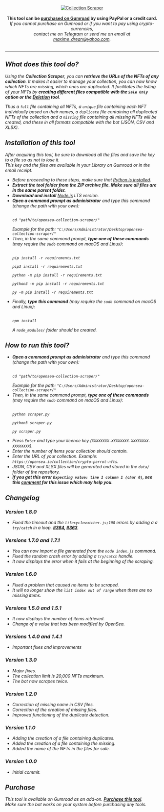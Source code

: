 <br />
<p align="center">

<a href="https://maximedrn.gumroad.com/l/opensea-collection-scraper">
<img src="https://i.ibb.co/ZYZCz5V/Wiki-Collection-Scraper.png" alt="Collection Scraper" border="0">
</a>
<br /><br /><strong>This tool can be <a href="https://maximedrn.gumroad.com/l/opensea-collection-scraper">purchased on Gumroad</a> by using PayPal or a credit card.</strong>
<br /><i>If you cannot purchase on Gumroad or if you want to pay using crypto-currencies,
<br />contact me on <a href="https://t.me/maximedrn">Telegram</a> or send me an email at <a href="mailto:maxime_drean@yahoo.com">maxime_drean@yahoo.com</a>.
<br /><br />

</p>

<hr />

<h2>What does this tool do?</h2>

<p>
Using the <strong>Collection Scraper</strong>, you can <strong>retrieve the URLs of the NFTs of any collection</strong>. It makes it easier to manage your collection, you can now know which NFTs are missing, which ones are duplicated. It facilitates the listing of your NFTs by <strong>creating different files compatible with the <code>Sale Only</code> option or the <a href="Deletion">Deletion</a> tool</strong>.</p>

<p>Thus a <code>full</code> file containing all NFTs, a <code>unique</code> file containing each NFT individually based on their names, a <code>duplicate</code> file containing all duplicated NFTs of the collection and a <code>missing</code> file containing all missing NFTs will be created, and these in all formats compatible with the bot (JSON, CSV and XLSX).</p>


<h2>Installation of this tool</h2>

<i>After acquiring this tool, be sure to download all the files and save the key to a file so as not to lose it.
<br>This key and the files are available in your Library on Gumroad or in the email receipt.</i>

<ul>

<li>Before proceeding to these steps, make sure that <a href="Installation-and-configuration#installation-of-python">Python is installed</a>.</li>

<li><strong>Extract the tool folder from the ZIP archive file. Make sure all files are in the same parent folder.</strong></li>

<li><strong>Download and install</strong> <a href="https://nodejs.org/">Node.js</a> LTS version.</li>

<li><strong>Open a command prompt as administrator</strong> and type this command <i>(change the path with your own)</i>:<br /><br />
<pre><code>cd "path/to/opensea-collection-scraper/"</code></pre>
<i>Example for the path: <code>"C:/Users/Administrator/Desktop/opensea-collection-scraper/"</code></i></li>
</li>

<li>Then, in the same command prompt, <strong>type one of these commands</strong> <i>(may require the <code>sudo</code> command on macOS and Linux)</i>:<br /><br />
<pre><code>pip install -r requirements.txt</code></pre>
<pre><code>pip3 install -r requirements.txt</code></pre>
<pre><code>python -m pip install -r requirements.txt</code></pre>
<pre><code>python3 -m pip install -r requirements.txt</code></pre>
<pre><code>py -m pip install -r requirements.txt</code></pre>
</li>

<li>Finally, <strong>type this command</strong> <i>(may require the <code>sudo</code> command on macOS and Linux)</i>:<br /><br />
<pre><code>npm install</code></pre>
A <code>node_modules/</code> folder should be created.</li>

</ul>


<h2>How to run this tool?</h2>

<ul>

<li><strong>Open a command prompt as administrator</strong> and type this command <i>(change the path with your own)</i>:<br /><br />
<pre><code>cd "path/to/opensea-collection-scraper/"</code></pre>
<i>Example for the path: <code>"C:/Users/Administrator/Desktop/opensea-collection-scraper/"</code></i></li>
</li>

<li>Then, in the same command prompt, <strong>type one of these commands</strong> <i>(may require the <code>sudo</code> command on macOS and Linux)</i>:<br /><br />
<pre><code>python scraper.py</code></pre>
<pre><code>python3 scraper.py</code></pre>
<pre><code>py scraper.py</code></pre>
</li>

<li>Press <code>Enter</code> and type your licence key (<code>XXXXXXXX-XXXXXXXX-XXXXXXXX-XXXXXXXX</code>).</li>

<li>Enter the number of items your collection should contain.</li>

<li>Enter the URL of your collection. <i>Example: <code>https://opensea.io/collection/crypto-parrot-nfts</code></i>.</li>
<li>JSON, CSV and XLSX files will be generated and stored in the <code>data/</code> folder of the repository.</li>
<li><strong>If you get this error <code>Expecting value: line 1 column 1 (char 0)</code>, see this <a href="https://github.com/maximedrn/opensea-automatic-bulk-upload-and-sale/issues/305#issuecomment-1139566759">comment</a> for this issue which may help you.</strong></li>

</ul>


<h2>Changelog</h2>

<h3>Version 1.8.0</h3>
<ul>
<li>Fixed the timeout and the <code>lifecyclewatcher.js;108</code> errors by adding a a <code>try/catch</code> in a loop. <strong><a href="https://github.com/maximedrn/opensea-automatic-bulk-upload-and-sale/issues/364">#364</a>, <a href="https://github.com/maximedrn/opensea-automatic-bulk-upload-and-sale/issues/363">#363</a></strong>.</li>
</ul>

<h3>Versions 1.7.0 and 1.7.1</h3>
<ul>
<li>You can now import a file generated from the <code>node index.js</code> command.</li>
<li>Fixed the random crash error by adding a <code>try/catch</code> handle.</li>
<li>It now displays the error when it fails at the beginning of the scraping.</li>
</ul>

<h3>Version 1.6.0</h3>
<ul>
<li>Fixed a problem that caused no items to be scraped.</li>
<li>It will no longer show the <code>list index out of range</code> when there are no missing items.</li>
</ul>

<h3>Versions 1.5.0 and 1.5.1</h3>
<ul>
<li>It now displays the number of items retrieved.</li>
<li>Change of a value that has been modified by OpenSea.</li>
</ul>

<h3>Versions 1.4.0 and 1.4.1</h3>
<ul>
<li>Important fixes and improvements</li>
</ul>

<h3>Version 1.3.0</h3>
<ul>
<li>Major fixes.</li>
<li>The collection limit is 20,000 NFTs maximum.</li>
<li>The bot now scrapes twice.</li>
</ul>

<h3>Version 1.2.0</h3>
<ul>
<li>Correction of missing name in CSV files.</li>
<li>Correction of the creation of missing files.</li>
<li>Improved functioning of the duplicate detection.</li>
</ul>

<h3>Version 1.1.0</h3>
<ul>
<li>Adding the creation of a file containing duplicates.</li>
<li>Added the creation of a file containing the missing.</li>
<li>Added the name of the NFTs in the files for sale.</li>
</ul>

<h3>Version 1.0.0</h3>
<ul>
<li>Initial commit.</li>
</ul>

<h2>Purchase</h2>

<p>This tool is available on Gumroad as an add-on. <strong><a href="https://maximedrn.gumroad.com/l/opensea-collection-scraper">Purchase this tool</a></strong>.
<br /><i>Make sure the bot works on your system before purchasing any tools.</i></p>